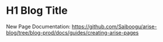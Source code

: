 <!-- BEGIN ARISE ------------------------------
Title:: "Short Title"

Author:: "Ben Robeson"
Description:: "Longer title"
Language:: "en"
Thumbnail:: "arise-icon.png"
Published Date:: "{{date}}"
Modified Date:: "{{date}}"

content_header:: "true"
toc:: "false"
rss_hide:: "false"
comments:: "true"
---- END ARISE \\ DO NOT MODIFY THIS LINE ---->

# H1 Blog Title


New Page Documentation: https://github.com/Saiboogu/arise-blog/tree/blog-prod/docs/guides/creating-arise-pages



